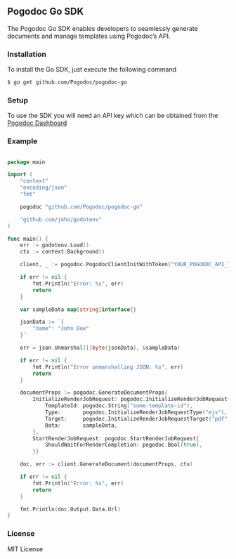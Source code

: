 ## Pogodoc Go SDK

The Pogodoc Go SDK enables developers to seamlessly generate documents and manage templates using Pogodoc’s API.

### Installation

To install the Go SDK, just execute the following command

```bash
$ go get github.com/Pogodoc/pogodoc-go
```

### Setup

To use the SDK you will need an API key which can be obtained from the [Pogodoc Dashboard](https://app.pogodoc.com)

### Example

```go

package main

import (
	"context"
	"encoding/json"
	"fmt"

	pogodoc "github.com/Pogodoc/pogodoc-go"

	"github.com/joho/godotenv"
)

func main() {
	err := godotenv.Load()
	ctx := context.Background()

	client, _ := pogodoc.PogodocClientInitWithToken("YOUR_POGODOC_API_TOKEN")

	if err != nil {
		fmt.Println("Error: %s", err)
		return
	}

	var sampleData map[string]interface{}

	jsonData := `{
		"name": "John Doe"
	}`

	err = json.Unmarshal([]byte(jsonData), &sampleData)

	if err != nil {
		fmt.Println("Error unmarshalling JSON: %s", err)
		return
	}

	documentProps := pogodoc.GenerateDocumentProps{
		InitializeRenderJobRequest: pogodoc.InitializeRenderJobRequest{
			TemplateId: pogodoc.String("some-template-id"),
			Type:       pogodoc.InitializeRenderJobRequestType("ejs"),
			Target:     pogodoc.InitializeRenderJobRequestTarget("pdf"),
			Data:       sampleData,
		},
		StartRenderJobRequest: pogodoc.StartRenderJobRequest{
			ShouldWaitForRenderCompletion: pogodoc.Bool(true),
		}}

	doc, err := client.GenerateDocument(documentProps, ctx)

	if err != nil {
		fmt.Println("Error: %s", err)
		return
	}

	fmt.Println(doc.Output.Data.Url)
}

```

### License

MIT License

